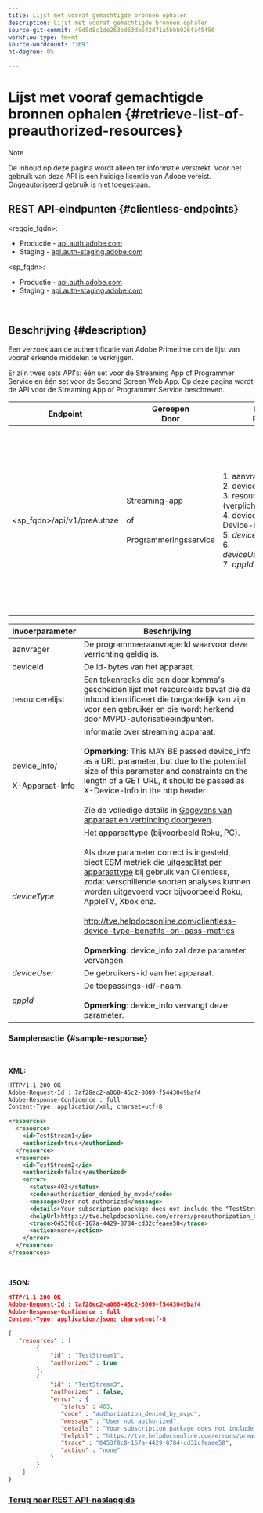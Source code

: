 ```yaml
---
title: Lijst met vooraf gemachtigde bronnen ophalen
description: Lijst met vooraf gemachtigde bronnen ophalen
source-git-commit: 49d5d8c1de263bd63db642d71a5bbb926fa45f96
workflow-type: tm+mt
source-wordcount: '369'
ht-degree: 0%

---
```



# Lijst met vooraf gemachtigde bronnen ophalen {#retrieve-list-of-preauthorized-resources}

>[!NOTE]
>
>De inhoud op deze pagina wordt alleen ter informatie verstrekt. Voor het gebruik van deze API is een huidige licentie van Adobe vereist. Ongeautoriseerd gebruik is niet toegestaan.

## REST API-eindpunten {#clientless-endpoints}

&lt;reggie_fqdn>:

* Productie - [api.auth.adobe.com](http://api.auth.adobe.com/)
* Staging - [api.auth-staging.adobe.com](http://api.auth-staging.adobe.com/)

&lt;sp_fqdn>:

* Productie - [api.auth.adobe.com](http://api.auth.adobe.com/)
* Staging - [api.auth-staging.adobe.com](http://api.auth-staging.adobe.com/)

</br>

## Beschrijving {#description}

Een verzoek aan de authentificatie van Adobe Primetime om de lijst van vooraf erkende middelen te verkrijgen.

Er zijn twee sets API&#39;s: één set voor de Streaming App of Programmer Service en één set voor de Second Screen Web App. Op deze pagina wordt de API voor de Streaming App of Programmer Service beschreven.


| Endpoint | Geroepen  </br>Door | Invoer   </br>Params | HTTP  </br>Methode | Antwoord | HTTP  </br>Antwoord |
| --- | --- | --- | --- | --- | --- |
| &lt;sp_fqdn>/api/v1/preAuthze | Streaming-app</br></br>of</br></br>Programmeringsservice | 1. aanvrager (verplicht)</br>2.  deviceId (verplicht)</br>3.  resourcerelijst (verplicht)</br>4.  device_info/X-Device-Info (verplicht)</br>5.  _deviceType_</br> 6.  _deviceUser_ (Afgekeurd)</br>7.  _appId_ (Afgekeurd) | GET | XML of JSON met individuele aan de autorisatie voorafgaande beslissingen of foutdetails. Zie onderstaande voorbeelden. | 200 - Succes</br></br>400 - Onjuist verzoek</br></br>401 - Niet-geautoriseerd</br></br>405 - Methode niet toegestaan  </br></br>412 - Voorwaarde is mislukt</br></br>500 - Interne serverfout |


| Invoerparameter | Beschrijving |
| --- | --- |
| aanvrager | De programmeeraanvragerId waarvoor deze verrichting geldig is. |
| deviceId | De id-bytes van het apparaat. |
| resourcerelijst | Een tekenreeks die een door komma&#39;s gescheiden lijst met resourceIds bevat die de inhoud identificeert die toegankelijk kan zijn voor een gebruiker en die wordt herkend door MVPD-autorisatieeindpunten. |
| device_info/</br></br>X-Apparaat-Info | Informatie over streaming apparaat.</br></br>**Opmerking**: This MAY BE passed device_info as a URL parameter, but due to the potential size of this parameter and constraints on the length of a GET URL, it should be passed as X-Device-Info in the http header. </br></br>Zie de volledige details in [Gegevens van apparaat en verbinding doorgeven](http://tve.helpdocsonline.com/passing-device-information). |
| _deviceType_ | Het apparaattype (bijvoorbeeld Roku, PC).</br></br>Als deze parameter correct is ingesteld, biedt ESM metriek die [uitgesplitst per apparaattype](http://tve.helpdocsonline.com/esm-overview$clientless_device_type) bij gebruik van Clientless, zodat verschillende soorten analyses kunnen worden uitgevoerd voor bijvoorbeeld Roku, AppleTV, Xbox enz.</br></br>http://tve.helpdocsonline.com/clientless-device-type-benefits-on-pass-metrics </br></br>**Opmerking**: device_info zal deze parameter vervangen. |
| _deviceUser_ | De gebruikers-id van het apparaat. |
| _appId_ | De toepassings-id/-naam. </br></br>**Opmerking**: device_info vervangt deze parameter. |



### Samplereactie {#sample-response}

 

**XML:**

```XML
HTTP/1.1 200 OK
Adobe-Request-Id : 7af28ec2-a068-45c2-8009-f5443049baf4
Adobe-Response-Confidence : full
Content-Type: application/xml; charset=utf-8

<resources>
  <resource>
    <id>TestStream1</id>
    <authorized>true</authorized>
  </resource>
  <resource>
    <id>TestStream2</id>
    <authorized>false</authorized>
    <error>
      <status>403</status>
      <code>authorization_denied_by_mvpd</code>
      <message>User not authorized</message>
      <details>Your subscription package does not include the "TestStream3" channel.</details>
      <helpUrl>https://tve.helpdocsonline.com/errors/preauthorization_denied</helpUrl>
      <trace>0453f8c8-167a-4429-8784-cd32cfeaee58</trace>
      <action>none</action>
    </error>
  </resource>
</resources>
```
 
</br>

**JSON:**

```JSON
HTTP/1.1 200 OK
Adobe-Request-Id : 7af28ec2-a068-45c2-8009-f5443049baf4
Adobe-Response-Confidence : full
Content-Type: application/json; charset=utf-8
 
{
   "resources" : [
        {
            "id" : "TestStream1",
            "authorized" : true
        },
        {
            "id" : "TestStream3",
            "authorized" : false,
            "error" : {
               "status" : 403,
               "code" : "authorization_denied_by_mvpd",
               "message" : "User not authorized",
               "details" : "Your subscription package does not include the "TestStream3" channel.",
               "helpUrl" : "https://tve.helpdocsonline.com/errors/preauthorization_denied",
               "trace" : "0453f8c8-167a-4429-8784-cd32cfeaee58",
               "action" : "none"
            }
        } 
    ]
}
```


### [Terug naar REST API-naslaggids](http://tve.helpdocsonline.com/rest-api-reference)
